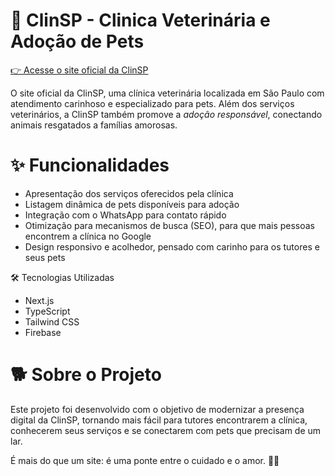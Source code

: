 # 🐶 ClinSP - Clinica Veterinária e Adoção de Pets

[👉 Acesse o site oficial da ClinSP](https://www.clinspvet.com)

O site oficial da ClinSP, uma clínica veterinária localizada em São Paulo com atendimento carinhoso e especializado para pets. Além dos serviços veterinários, a ClinSP também promove a _adoção responsável_, conectando animais resgatados a famílias amorosas.

# ✨ Funcionalidades

- Apresentação dos serviços oferecidos pela clínica
- Listagem dinâmica de pets disponíveis para adoção
- Integração com o WhatsApp para contato rápido
- Otimização para mecanismos de busca (SEO), para que mais pessoas encontrem a clínica no Google
- Design responsivo e acolhedor, pensado com carinho para os tutores e seus pets

🛠️ Tecnologias Utilizadas

- Next.js
- TypeScript
- Tailwind CSS
- Firebase

# 🐕 Sobre o Projeto

Este projeto foi desenvolvido com o objetivo de modernizar a presença digital da ClinSP, tornando mais fácil para tutores encontrarem a clínica, conhecerem seus serviços e se conectarem com pets que precisam de um lar.
<br/>

É mais do que um site: é uma ponte entre o cuidado e o amor. 🐾💙
